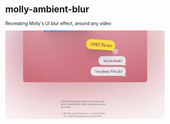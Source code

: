 # molly-ambient-blur
Recreating Molly's UI blur effect, around any video

![Molly Example Screenshot](molly-example.png)
